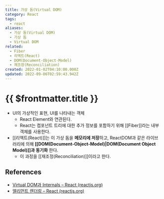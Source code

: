 ```yaml
---
title: 가상 돔(Virtual DOM)
category: React
tags:
  - react
aliases:
  - 가상 돔(Virtual DOM)
  - 가상 돔
  - Virtual DOM
related:
  - Fiber
  - 리액트(React)
  - DOM(Document-Object-Model)
  - 재조정(Reconciliation)
created: 2022-01-02T04:10:00.000Z
updated: 2022-09-06T02:59:43.942Z
---
```


# {{ $frontmatter.title }}

- UI의 가상적인 표현, UI를 나타내는 객체
  - React Element와 연관된다.
  - React는 컴포넌트 트리에 대한 추가 정보를 포함하기 위해 [[Fiber]]라는 내부 객체를 사용한다.
- [[리액트(React)]]는 이 가상 돔을 **메모리에 저장**하고, ReactDOM과 같은 라이브러리에 의해 **[[DOM(Document-Object-Model)|DOM(Document Object Model)]]과 동기화** 한다.
  - 이 과정을 [[재조정(Reconciliation)]]이라고 한다.

## References

- [Virtual DOM과 Internals – React (reactjs.org)](https://ko.reactjs.org/docs/faq-internals.html#gatsby-focus-wrapper)
- [엘리먼트 렌더링 – React (reactjs.org)](https://ko.reactjs.org/docs/rendering-elements.html)
